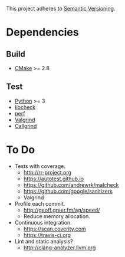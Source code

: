 This project adheres to [Semantic Versioning](http://semver.org).

# Dependencies #

## Build ##

- [CMake](https://cmake.org) >= 2.8

## Test ##

- [Python](https://www.python.org) >= 3
- [libcheck](http://libcheck.github.io/check/)
- [perf](https://perf.wiki.kernel.org)
- [Valgrind](http://valgrind.org)
- [Callgrind](https://kcachegrind.github.io)

# To Do #

- Tests with coverage.
  - http://rr-project.org
  - https://autotest.github.io
  - https://github.com/andrewrk/malcheck
  - https://github.com/google/sanitizers
  - Valgrind
- Profile each commit.
  - http://geoff.greer.fm/ag/speed/
  - Reduce memory allocation.
- Continuous integration.
  - https://scan.coverity.com
  - https://travis-ci.org
- Lint and static analysis?
  - http://clang-analyzer.llvm.org
